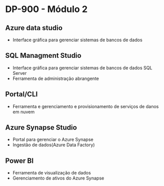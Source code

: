 # DP-900 - Módulo 2

## Azure data studio

- Interface gráfica para gerenciar sistemas de bancos de dados

## SQL Managment Studio

- Interface gráfica para gerenciar sistemas de bancos de dados SQL Server
- Ferramenta de administração abrangente

## Portal/CLI

- Ferramenta e gerenciamento e provisionamento de serviços de danos em nuvem

## Azure Synapse Studio

- Portal para gerenciar o Azure Synapse
- Ingestão de dados(Azure Data Factory)
  
## Power BI

- Ferramenta de visualização de dados
- Gerenciamento de ativos do Azure Synapse
